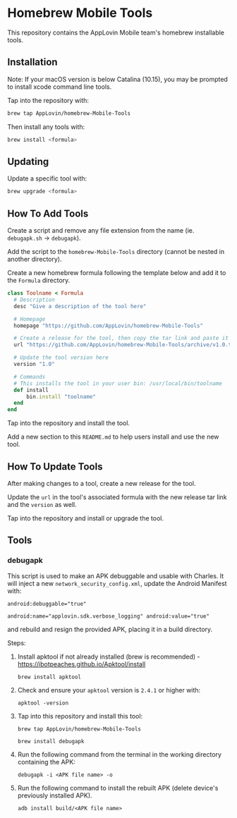 # Homebrew Mobile Tools

This repository contains the AppLovin Mobile team's homebrew installable tools.

## Installation

Note: If your macOS version is below Catalina (10.15), you may be prompted to install xcode command line tools.

Tap into the repository with:

```bash
brew tap AppLovin/homebrew-Mobile-Tools
```

Then install any tools with:

```bash
brew install <formula>
```

## Updating

Update a specific tool with:

```bash
brew upgrade <formula>
```

## How To Add Tools

Create a script and remove any file extension from the name (ie. `debugapk.sh` -> `debugapk`).

Add the script to the `homebrew-Mobile-Tools` directory (cannot be nested in another directory).

Create a new homebrew formula following the template below and add it to the `Formula` directory.

```rb
class Toolname < Formula
  # Description
  desc "Give a description of the tool here"

  # Homepage
  homepage "https://github.com/AppLovin/homebrew-Mobile-Tools"

  # Create a release for the tool, then copy the tar link and paste it here
  url "https://github.com/AppLovin/homebrew-Mobile-Tools/archive/v1.0.tar.gz"

  # Update the tool version here
  version "1.0"

  # Commands
  # This installs the tool in your user bin: /usr/local/bin/toolname
  def install
      bin.install "toolname"
  end
end
```

Tap into the repository and install the tool. 

Add a new section to this `README.md` to help users install and use the new tool.

## How To Update Tools

After making changes to a tool, create a new release for the tool.

Update the `url` in the tool's associated formula with the new release tar link and the `version` as well.

Tap into the repository and install or upgrade the tool.

## Tools

### debugapk

This script is used to make an APK debuggable and usable with Charles.
It will inject a new `network_security_config.xml`, update the Android Manifest with:

`android:debuggable="true"`

`android:name="applovin.sdk.verbose_logging" android:value="true"`

and rebuild and resign the provided APK, placing it in a build directory.

Steps:

1. Install apktool if not already installed (brew is recommended) - <https://ibotpeaches.github.io/Apktool/install>

    `brew install apktool`

2. Check and ensure your `apktool` version is `2.4.1` or higher with:

    `apktool -version`

3. Tap into this repository and install this tool:

    `brew tap AppLovin/homebrew-Mobile-Tools`

    `brew install debugapk`

4. Run the following command from the terminal in the working directory containing the APK:

    `debugapk -i <APK file name> -o`

5. Run the following command to install the rebuilt APK (delete device's previously installed APK).

    `adb install build/<APK file name>`
